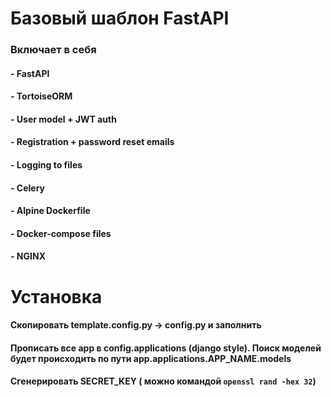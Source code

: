 # Базовый шаблон FastAPI
### Включает в себя
#### - FastAPI
#### - TortoiseORM
#### - User model + JWT auth
#### - Registration + password reset emails
#### - Logging to files
#### - Celery
#### - Alpine Dockerfile
#### - Docker-compose files
#### - NGINX

# Установка
#### Скопировать template.config.py -> config.py и заполнить
#### Прописать все app в config.applications (django style). Поиск моделей будет происходить по пути app.applications.APP_NAME.models
#### Сгенерировать SECRET_KEY ( можно командой `openssl rand -hex 32`)
